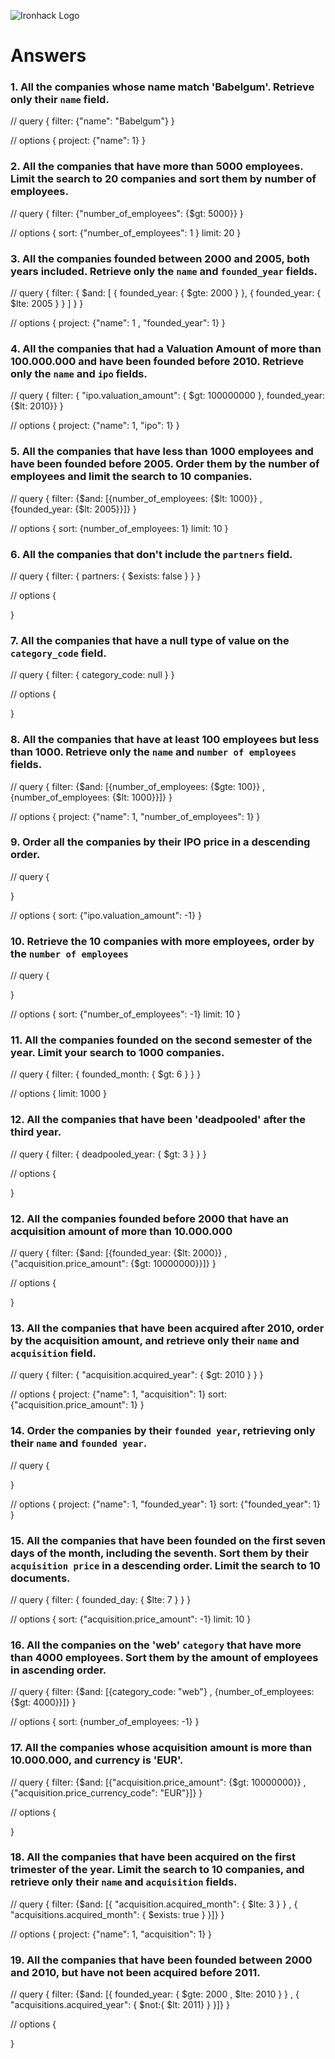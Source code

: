 ![Ironhack Logo](https://i.imgur.com/1QgrNNw.png)

# Answers

### 1. All the companies whose name match 'Babelgum'. Retrieve only their `name` field.

// query
{
filter: {"name": "Babelgum"}
}

// options
{
project: {"name": 1}
}

### 2. All the companies that have more than 5000 employees. Limit the search to 20 companies and sort them by **number of employees**.

// query
{
filter: {"number_of_employees": {\$gt: 5000}}
}

// options
{
sort: {"number_of_employees": 1 }
limit: 20
}

### 3. All the companies founded between 2000 and 2005, both years included. Retrieve only the `name` and `founded_year` fields.

// query
{
filter: { $and: [ { founded_year: { $gte: 2000 } }, { founded_year: { \$lte: 2005 } } ] }
}

// options
{
project: {"name": 1 , "founded_year": 1}
}

### 4. All the companies that had a Valuation Amount of more than 100.000.000 and have been founded before 2010. Retrieve only the `name` and `ipo` fields.

// query
{
filter: { "ipo.valuation_amount": { $gt: 100000000 }, founded_year: {$lt: 2010}}
}

// options
{
project: {"name": 1, "ipo": 1}
}

### 5. All the companies that have less than 1000 employees and have been founded before 2005. Order them by the number of employees and limit the search to 10 companies.

// query
{
filter: {$and: [{number_of_employees: {$lt: 1000}} , {founded_year: {\$lt: 2005}}]}
}

// options
{
sort: {number_of_employees: 1}
limit: 10
}

### 6. All the companies that don't include the `partners` field.

// query
{
filter: { partners: { \$exists: false } }
}

// options
{

}

### 7. All the companies that have a null type of value on the `category_code` field.

// query
{
filter: { category_code: null }
}

// options
{

}

### 8. All the companies that have at least 100 employees but less than 1000. Retrieve only the `name` and `number of employees` fields.

// query
{
filter: {$and: [{number_of_employees: {$gte: 100}} , {number_of_employees: {\$lt: 1000}}]}
}

// options
{
project: {"name": 1, "number_of_employees": 1}
}

### 9. Order all the companies by their IPO price in a descending order.

// query
{

}

// options
{
sort: {"ipo.valuation_amount": -1}
}

### 10. Retrieve the 10 companies with more employees, order by the `number of employees`

// query
{

}

// options
{
sort: {"number_of_employees": -1}
limit: 10
}

### 11. All the companies founded on the second semester of the year. Limit your search to 1000 companies.

// query
{
filter: { founded_month: { \$gt: 6 } }
}

// options
{
limit: 1000
}

### 12. All the companies that have been 'deadpooled' after the third year.

// query
{
filter: { deadpooled_year: { \$gt: 3 } }
}

// options
{

}

### 12. All the companies founded before 2000 that have an acquisition amount of more than 10.000.000

// query
{
filter: {$and: [{founded_year: {$lt: 2000}} , {"acquisition.price_amount": {\$gt: 10000000}}]}
}

// options
{

}

### 13. All the companies that have been acquired after 2010, order by the acquisition amount, and retrieve only their `name` and `acquisition` field.

// query
{
filter: { "acquisition.acquired_year": { \$gt: 2010 } }
}

// options
{
project: {"name": 1, "acquisition": 1}
sort: {"acquisition.price_amount": 1}
}

### 14. Order the companies by their `founded year`, retrieving only their `name` and `founded year`.

// query
{

}

// options
{
project: {"name": 1, "founded_year": 1}
sort: {"founded_year": 1}
}

### 15. All the companies that have been founded on the first seven days of the month, including the seventh. Sort them by their `acquisition price` in a descending order. Limit the search to 10 documents.

// query
{
filter: { founded_day: { \$lte: 7 } }
}

// options
{
sort: {"acquisition.price_amount": -1}
limit: 10
}

### 16. All the companies on the 'web' `category` that have more than 4000 employees. Sort them by the amount of employees in ascending order.

// query
{
filter: {$and: [{category_code: "web"} , {number_of_employees: {$gt: 4000}}]}
}

// options
{
sort: {number_of_employees: -1}
}

### 17. All the companies whose acquisition amount is more than 10.000.000, and currency is 'EUR'.

// query
{
filter: {$and: [{"acquisition.price_amount": {$gt: 10000000}} , {"acquisition.price_currency_code": "EUR"}]}
}

// options
{

}

### 18. All the companies that have been acquired on the first trimester of the year. Limit the search to 10 companies, and retrieve only their `name` and `acquisition` fields.

// query
{
filter: {$and: [{ "acquisition.acquired_month": { $lte: 3 } } , { "acquisitions.acquired_month": { \$exists: true } }]}
}

// options
{
project: {"name": 1, "acquisition": 1}
}

### 19. All the companies that have been founded between 2000 and 2010, but have not been acquired before 2011.

// query
{
filter: {$and: [{ founded_year: { $gte: 2000 , $lte: 2010 } } , { "acquisitions.acquired_year": { $not:{ \$lt: 2011} } }]}
}

// options
{

}
